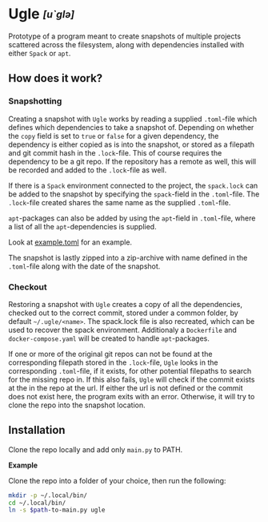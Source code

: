 # Ugle <sub><sup>*[u`glə]*</sup></sub>
Prototype of a program meant to create snapshots of multiple projects scattered
across the filesystem, along with dependencies installed with either `Spack` or
`apt`.

## How does it work?
### Snapshotting
Creating a snapshot with `Ugle` works by reading a supplied `.toml`-file
which defines which dependencies to take a snapshot of.
Depending on whether the `copy` field is set to `true` or `false` for a given dependency,
the dependency is either copied as is into the snapshot,
or stored as a filepath and git commit hash in the
`.lock`-file. This of course requires the dependency to be a git repo.
If the repository has a remote as well, this will be recorded and
added to the `.lock`-file as well. 

If there is a `Spack` environment connected to the project, the `spack.lock` can
be added to the snapshot by specifying the `spack`-field in the `.toml`-file.
The `.lock`-file created shares the same name as the supplied `.toml`-file.

`apt`-packages can also be added by using the `apt`-field in `.toml`-file, where
a list of all the `apt`-dependencies is supplied.

Look at [example.toml](./ugle/example.toml) for an example.

The snapshot is lastly zipped into a zip-archive with name defined in the `.toml`-file
along with the date of the snapshot.

### Checkout
Restoring a snapshot with `Ugle` creates a copy of all the dependencies,
checked out to the correct commit, stored under a
common folder, by default `~/.ugle/<name>`.
The spack.lock file is also
recreated, which can be used to recover the spack environment.
Additionaly a `Dockerfile` and `docker-compose.yaml` will be created to handle
`apt`-packages.

If one or more of the original git repos can not be found at the
corresponding filepath
stored in the `.lock`-file, `Ugle` looks in the corresponding `.toml`-file,
if it exists, for other potential filepaths to search for the missing repo in.
If this also fails, `Ugle` will check if the commit exists at the in the repo at the url.
If either the url is not defined or the commit does not exist here, the program exits with an error.
Otherwise, it
will try to clone the repo into the snapshot location.

## Installation
Clone the repo locally and add only `main.py` to PATH.

**Example**

Clone the repo into a folder of your choice, then run the following:
```sh
mkdir -p ~/.local/bin/
cd ~/.local/bin/
ln -s $path-to-main.py ugle
```
